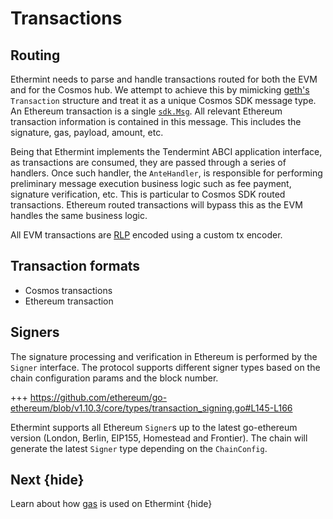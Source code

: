 <!--
order: 2
-->

# Transactions

## Routing

Ethermint needs to parse and handle transactions routed for both the EVM and for the Cosmos hub. We
attempt to achieve this by mimicking [geth's](https://github.com/ethereum/go-ethereum) `Transaction`
structure and treat it as a unique Cosmos SDK message type. An Ethereum transaction is a single
[`sdk.Msg`](https://godoc.org/github.com/cosmos/cosmos-sdk/types#Msg). All relevant Ethereum
transaction information is contained in this message. This includes the signature, gas, payload,
amount, etc.

Being that Ethermint implements the Tendermint ABCI application interface, as transactions are
consumed, they are passed through a series of handlers. Once such handler, the `AnteHandler`, is
responsible for performing preliminary message execution business logic such as fee payment,
signature verification, etc. This is particular to Cosmos SDK routed transactions. Ethereum routed
transactions will bypass this as the EVM handles the same business logic.

All EVM transactions are [RLP](./../core/encoding.md#rlp) encoded using a custom tx encoder.

## Transaction formats

<!-- TODO: -->

- Cosmos transactions
- Ethereum transaction

## Signers

The signature processing and verification in Ethereum is performed by the `Signer` interface. The
protocol supports different signer types based on the chain configuration params and the block number.

+++ https://github.com/ethereum/go-ethereum/blob/v1.10.3/core/types/transaction_signing.go#L145-L166

Ethermint supports all Ethereum `Signer`s up to the latest go-ethereum version (London, Berlin,
EIP155, Homestead and Frontier). The chain will generate the latest `Signer` type depending on the
`ChainConfig`.

## Next {hide}

Learn about how [gas](./gas.md) is used on Ethermint {hide}
